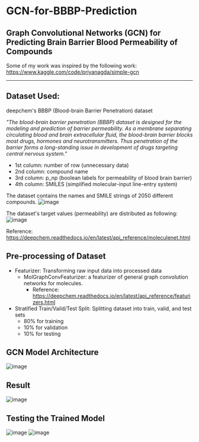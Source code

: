 # GCN-for-BBBP-Prediction
## Graph Convolutional Networks (GCN) for Predicting Brain Barrier Blood Permeability of Compounds

Some of my work was inspired by the following work:
https://www.kaggle.com/code/priyanagda/simple-gcn

---

## Dataset Used:
deepchem's BBBP (Blood-brain Barrier Penetration) dataset

_"The blood-brain barrier penetration (BBBP) dataset is designed for the modeling and prediction of barrier permeability. As a membrane separating circulating blood and brain extracellular fluid, the blood-brain barrier blocks most drugs, hormones and neurotransmitters. Thus penetration of the barrier forms a long-standing issue in development of drugs targeting central nervous system."_

- 1st column: number of row (unnecessary data)
- 2nd column: compound name
- 3rd column: p_np (boolean labels for permeability of blood brain barrier)
- 4th column: SMILES (simplified molecular-input line-entry system)

The dataset contains the names and SMILE strings of 2050 different compounds.
![image](https://user-images.githubusercontent.com/83327791/220550198-3446de98-d236-41c4-af8d-5b5814357f52.png)

The dataset's target values (permeability) are distributed as following:
![image](https://user-images.githubusercontent.com/83327791/220548696-15ba89e1-a668-4e73-8482-366b65055897.png)

Reference:
https://deepchem.readthedocs.io/en/latest/api_reference/moleculenet.html

## Pre-processing of Dataset
- Featurizer: Transforming raw input data into processed data
  - MolGraphConvFeaturizer: a featurizer of general graph convolution networks for molecules. 
    - Reference: https://deepchem.readthedocs.io/en/latest/api_reference/featurizers.html
- Stratified Train/Vaild/Test Split: Splitting dataset into train, valid, and test sets
  - 80% for training
  - 10% for validation
  - 10% for testing

## GCN Model Architecture
![image](https://user-images.githubusercontent.com/83327791/220549483-c2a0a62e-77a5-471b-be75-a6828c0a8e82.png)

## Result
![image](https://user-images.githubusercontent.com/83327791/220549537-68022621-3c0d-466b-9854-bfcf82a81042.png)

## Testing the Trained Model
![image](https://user-images.githubusercontent.com/83327791/220549694-20509256-0df4-4584-ae21-3ec1f554c5d8.png)
![image](https://user-images.githubusercontent.com/83327791/220549741-d5b0dcb9-302c-4233-ae09-75d2f395059b.png)



